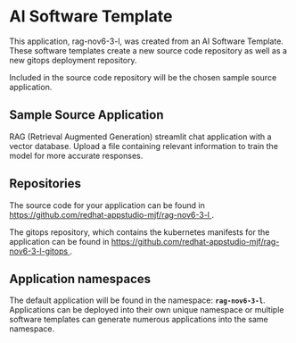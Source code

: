 # AI Software Template

This application, rag-nov6-3-l, was created from an AI Software Template. These software templates create a new source code repository as well as a new gitops deployment repository.

Included in the source code repository will be the chosen sample source application.

## Sample Source Application

RAG (Retrieval Augmented Generation) streamlit chat application with a vector database. Upload a file containing relevant information to train the model for more accurate responses.

## Repositories

The source code for your application can be found in [https://github.com/redhat-appstudio-mjf/rag-nov6-3-l ](https://github.com/redhat-appstudio-mjf/rag-nov6-3-l ).
 
The gitops repository, which contains the kubernetes manifests for the application can be found in 
[https://github.com/redhat-appstudio-mjf/rag-nov6-3-l-gitops ](https://github.com/redhat-appstudio-mjf/rag-nov6-3-l-gitops ). 

## Application namespaces 

The default application will be found in the namespace: **`rag-nov6-3-l`**. Applications can be deployed into their own unique namespace or multiple software templates can generate numerous applications into the same namespace.